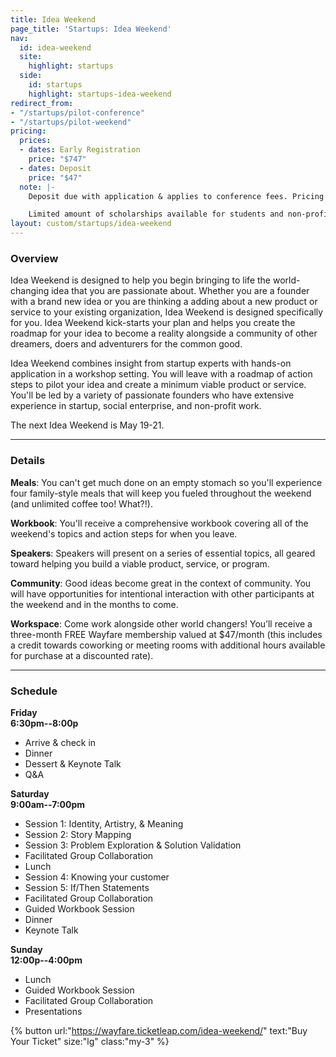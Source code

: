 ```yaml
---
title: Idea Weekend
page_title: 'Startups: Idea Weekend'
nav:
  id: idea-weekend
  site:
    highlight: startups
  side:
    id: startups
    highlight: startups-idea-weekend
redirect_from:
- "/startups/pilot-conference"
- "/startups/pilot-weekend"
pricing:
  prices:
  - dates: Early Registration
    price: "$747"
  - dates: Deposit
    price: "$47"
  note: |-
    Deposit due with application & applies to conference fees. Pricing includes three day conference, all meals, materials, workbooks and goodies.

    Limited amount of scholarships available for students and non-profits. Inquire to apply.
layout: custom/startups/idea-weekend
---
```


### Overview

Idea Weekend is designed to help you begin bringing to life the world-changing idea that you are passionate about. Whether you are a founder with a brand new idea or you are thinking a adding about a new product or service to your existing organization, Idea Weekend is designed specifically for you. Idea Weekend kick-starts your plan and helps you create the roadmap for your idea to become a reality alongside a community of other dreamers, doers and adventurers for the common good.

Idea Weekend combines insight from startup experts with hands-on application in a workshop setting. You will leave with a roadmap of action steps to pilot your idea and create a minimum viable product or service. You'll be led by a variety of passionate founders who have extensive experience in startup, social enterprise, and non-profit work.

The next Idea Weekend is May 19-21.

---

### Details

**Meals**: You can't get much done on an empty stomach so you'll experience four family-style meals that will keep you fueled throughout the weekend (and unlimited coffee too! What?!).

**Workbook**: You'll receive a comprehensive workbook covering all of the weekend's topics and action steps for when you leave.

**Speakers**: Speakers will present on a series of essential topics, all geared toward helping you build a viable product, service, or program.

**Community**: Good ideas become great in the context of community. You will have opportunities for intentional interaction with other participants at the weekend and in the months to come.

**Workspace**: Come work alongside other world changers! You’ll receive a three-month FREE Wayfare membership valued at $47/month (this includes a credit towards coworking or meeting rooms with additional hours available for purchase at a discounted rate).

---

### Schedule

**Friday**  
**6:30pm--8:00p**

* Arrive & check in
* Dinner
* Dessert & Keynote Talk
* Q&A

**Saturday**  
**9:00am--7:00pm**

* Session 1: Identity, Artistry, & Meaning
* Session 2: Story Mapping
* Session 3: Problem Exploration & Solution Validation
* Facilitated Group Collaboration
* Lunch
* Session 4: Knowing your customer
* Session 5: If/Then Statements
* Facilitated Group Collaboration
* Guided Workbook Session
* Dinner
* Keynote Talk

**Sunday**  
**12:00p--4:00pm**

* Lunch
* Guided Workbook Session
* Facilitated Group Collaboration
* Presentations

{% button url:"https://wayfare.ticketleap.com/idea-weekend/" text:"Buy Your Ticket" size:"lg" class:"my-3" %}
